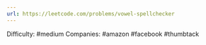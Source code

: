```yaml
---
url: https://leetcode.com/problems/vowel-spellchecker
---
```


Difficulty: #medium
Companies: #amazon #facebook #thumbtack